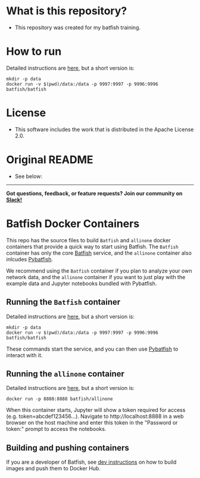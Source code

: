 # What is this repository?

- This repository was created for my batfish training.

# How to run

Detailed instructions are [here](batfish.md), but a short version is:
```
mkdir -p data
docker run -v $(pwd)/data:/data -p 9997:9997 -p 9996:9996 batfish/batfish
```

# License

- This software includes the work that is distributed in the Apache License 2.0.

# Original README

- See below:

---

**Got questions, feedback, or feature requests? Join our community on [Slack!](https://join.slack.com/t/batfish-org/shared_invite/enQtMzA0Nzg2OTAzNzQ1LTUxOTJlY2YyNTVlNGQ3MTJkOTIwZTU2YjY3YzRjZWFiYzE4ODE5ODZiNjA4NGI5NTJhZmU2ZTllOTMwZDhjMzA)**

# Batfish Docker Containers

This repo has the source files to build `Batfish` and `allinone` docker containers that provide a quick way to start using Batfish. The `Batfish` container has only the core [Batfish](https://github.com/batfish/batfish) service, and the `allinone` container also inlcudes [Pybatfish](https://github.com/batfish/pybatfish). 

We recommend using the `Batfish` container if you plan to analyze your own network data, and the `allinone` container if you want to just play with the example data and Jupyter notebooks bundled with Pybatfish. 

## Running the `Batfish` container

Detailed instructions are [here](batfish.md), but a short version is:
```
mkdir -p data
docker run -v $(pwd)/data:/data -p 9997:9997 -p 9996:9996 batfish/batfish
```
These commands start the service, and you can then use [Pybatfish](https://github.com/batfish/pybatfish) to interact with it.

## Running the `allinone` container

Detailed instructions are [here](allinone.md), but a short version is:
```
docker run -p 8888:8888 batfish/allinone
```
When this container starts, Jupyter will show a token required for access (e.g. token=abcdef123456...). Navigate to http://localhost:8888 in a web browser on the host machine and enter this token in the "Password or token:" prompt to access the notebooks.

## Building and pushing containers

If you are a developer of Batfish, see [dev instructions](README.dev.md) on how to build images and push them to Docker Hub.
